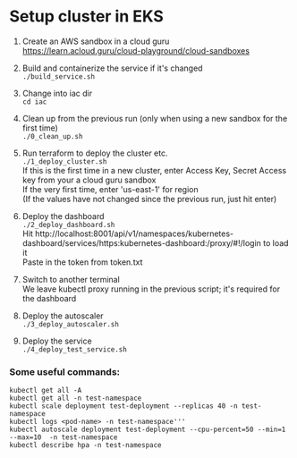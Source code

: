 # Setup cluster in EKS

1. Create an AWS sandbox in a cloud guru  
  https://learn.acloud.guru/cloud-playground/cloud-sandboxes

2. Build and containerize the service if it's changed  
```./build_service.sh```

3. Change into iac dir  
```cd iac```

4. Clean up from the previous run (only when using a new sandbox for the first time)  
```./0_clean_up.sh```

5. Run terraform to deploy the cluster etc.  
```./1_deploy_cluster.sh```  
If this is the first time in a new cluster, enter Access Key, Secret Access key from your a cloud guru sandbox  
If the very first time, enter 'us-east-1' for region  
(If the values have not changed since the previous run, just hit enter)  

6. Deploy the dashboard  
```./2_deploy_dashboard.sh```  
Hit http://localhost:8001/api/v1/namespaces/kubernetes-dashboard/services/https:kubernetes-dashboard:/proxy/#!/login to load it  
Paste in the token from token.txt

7. Switch to another terminal  
We leave kubectl proxy running in the previous script; it's required for the dashboard

8. Deploy the autoscaler  
```./3_deploy_autoscaler.sh```

9. Deploy the service  
```./4_deploy_test_service.sh```

### Some useful commands:
```
kubectl get all -A
kubectl get all -n test-namespace
kubectl scale deployment test-deployment --replicas 40 -n test-namespace
kubectl logs <pod-name> -n test-namespace'''
kubectl autoscale deployment test-deployment --cpu-percent=50 --min=1 --max=10  -n test-namespace
kubectl describe hpa -n test-namespace
```

